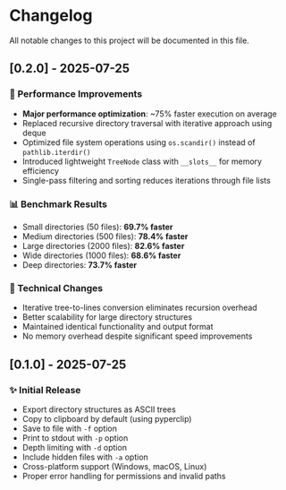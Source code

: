 # Changelog

All notable changes to this project will be documented in this file.

## [0.2.0] - 2025-07-25

### 🚀 Performance Improvements
- **Major performance optimization**: ~75% faster execution on average
- Replaced recursive directory traversal with iterative approach using deque
- Optimized file system operations using `os.scandir()` instead of `pathlib.iterdir()`
- Introduced lightweight `TreeNode` class with `__slots__` for memory efficiency
- Single-pass filtering and sorting reduces iterations through file lists

### 📊 Benchmark Results
- Small directories (50 files): **69.7% faster**
- Medium directories (500 files): **78.4% faster**  
- Large directories (2000 files): **82.6% faster**
- Wide directories (1000 files): **68.6% faster**
- Deep directories: **73.7% faster**

### 🔧 Technical Changes
- Iterative tree-to-lines conversion eliminates recursion overhead
- Better scalability for large directory structures
- Maintained identical functionality and output format
- No memory overhead despite significant speed improvements

## [0.1.0] - 2025-07-25

### ✨ Initial Release
- Export directory structures as ASCII trees
- Copy to clipboard by default (using pyperclip)
- Save to file with `-f` option
- Print to stdout with `-p` option
- Depth limiting with `-d` option
- Include hidden files with `-a` option
- Cross-platform support (Windows, macOS, Linux)
- Proper error handling for permissions and invalid paths